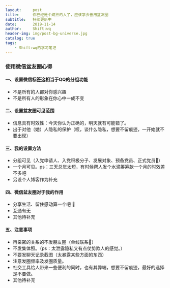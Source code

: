 ```yaml
---
layout:     post
title:      你已经是个成熟的人了，应该学会善用盆友圈
subtitle:   持续更新中
date:       2019-11-14
author:     Shift:wq
header-img: img/post-bg-universe.jpg
catalog: true
tags:
    - Shift:wq的学习笔记
---
```

### 使用微信盆友圈心得
#### 一、设置微信标签这相当于QQ的分组功能
- 不是所有的人都对你感兴趣
- 不是所有人的形象在你心中一成不变

#### 二、设置盆友圈可见范围
- 信息具有时效性：今天你认为正确的，明天就有可能错了。
- 出于对他（她）人隐私的保护（哎，谈什么隐私，想要不留痕迹，一开始就不要出现）

#### 三、我的设置方法
- 分组可见（入党申请人、入党积极分子、发展对象、预备党员、正式党员🤣）
- 一个月可见。ps：三天总觉太短，有时候帮人发个水滴筹筹款一个月的时效差不多吧
- 另设个人博客作为补充

#### 四、微信盆友圈对于我的作用
- 分享生活、留住感动算一个吧 🤣 
- 互通有无
- 其他待补充

#### 五、注意事项
- 再亲密的关系的不发朋友圈（单线联系🤣）
- 不发集体照。（ps：太泄露隐私又有点仗势欺人的感觉。）
- 不要发聊天记录截图（太暴露某些方面的东西）
- 注意发圈频率及发圈质量。
- 社交工具给人带来一些便利的同时，也有其弊端，想要不留痕迹，最好的选择是不要做。
- 其他待补充

